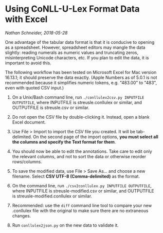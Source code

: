 Using CoNLL-U-Lex Format Data with Excel
========================================

*Nathan Schneider, 2018-05-28*

One advantage of the tabular data format is that it is conducive to opening as a
spreadsheet. However, spreadsheet editors may mangle the data slightly: 
reading numerals as numeric values and truncating zeros, misinterpreting Unicode 
characters, etc. If you plan to edit the data, it is important to avoid this.

The following workflow has been tested on Microsoft Excel for Mac version 16.13.1; 
it should preserve the data exactly. (Apple Numbers as of 5.0.1 is not recommended 
because it simplifies numeric tokens, e.g. "483.00" to "483", even with quoted CSV input.)

  1. On a Unix/Bash command line, run `./conllulex2csv.py INPUTFILE OUTPUTFILE`, 
	 where INPUTFILE is streusle.conllulex or similar, and OUTPUTFILE is streusle.csv 
	 or similar.

  2. Do not open the CSV file by double-clicking it. Instead, open a blank Excel document.
  
  3. Use File > Import to import the CSV file you created. It will be tab-delimited. 
     On the second page of the import options, __you must select all the columns and 
     specify the Text format for them__.

  4. You should now be able to edit the annotations. Take care to edit only the relevant 
     columns, and not to sort the data or otherwise reorder rows/columns.

  5. To save the modified data, use File > Save As... and choose a new filename.
     Select __CSV UTF-8 (Comma-delimited)__ as the format.

  6. On the command line, run `./csv2conllulex.py INPUTFILE OUTPUTFILE`, 
	 where INPUTFILE is streusle-modified.csv or similar, and OUTPUTFILE is 
	 streusle-modified.conllulex or similar.
	 
  7. Recommended: use the `diff` command line tool to compare your new .conllulex 
     file with the original to make sure there are no extraneous changes.

  8. Run `conllulex2json.py` on the new data to validate it.

